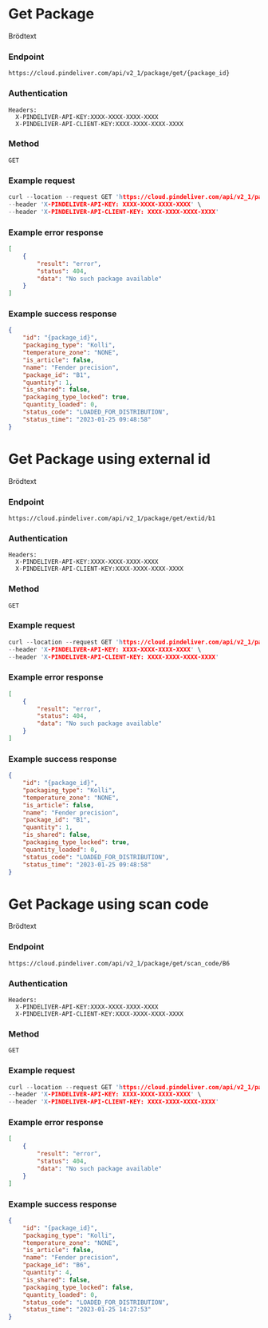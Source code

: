 # Get Package

Brödtext



### Endpoint
```
https://cloud.pindeliver.com/api/v2_1/package/get/{package_id}
```

### Authentication
```
Headers:
  X-PINDELIVER-API-KEY:XXXX-XXXX-XXXX-XXXX
  X-PINDELIVER-API-CLIENT-KEY:XXXX-XXXX-XXXX-XXXX
```

### Method
```
GET
```

### Example request
```C
curl --location --request GET 'https://cloud.pindeliver.com/api/v2_1/package/get/{package_id}' \
--header 'X-PINDELIVER-API-KEY: XXXX-XXXX-XXXX-XXXX' \
--header 'X-PINDELIVER-API-CLIENT-KEY: XXXX-XXXX-XXXX-XXXX'
```

### Example error response
```JSON
[
    {
        "result": "error",
        "status": 404,
        "data": "No such package available"
    }
]
```

### Example success response
```JSON
{
    "id": "{package_id}",
    "packaging_type": "Kolli",
    "temperature_zone": "NONE",
    "is_article": false,
    "name": "Fender precision",
    "package_id": "B1",
    "quantity": 1,
    "is_shared": false,
    "packaging_type_locked": true,
    "quantity_loaded": 0,
    "status_code": "LOADED_FOR_DISTRIBUTION",
    "status_time": "2023-01-25 09:48:58"
}
```

# Get Package using external id

Brödtext



### Endpoint
```
https://cloud.pindeliver.com/api/v2_1/package/get/extid/b1
```

### Authentication
```
Headers:
  X-PINDELIVER-API-KEY:XXXX-XXXX-XXXX-XXXX
  X-PINDELIVER-API-CLIENT-KEY:XXXX-XXXX-XXXX-XXXX
```

### Method
```
GET
```

### Example request
```C
curl --location --request GET 'https://cloud.pindeliver.com/api/v2_1/package/get/extid/b1' \
--header 'X-PINDELIVER-API-KEY: XXXX-XXXX-XXXX-XXXX' \
--header 'X-PINDELIVER-API-CLIENT-KEY: XXXX-XXXX-XXXX-XXXX'
```

### Example error response
```JSON
[
    {
        "result": "error",
        "status": 404,
        "data": "No such package available"
    }
]
```

### Example success response
```JSON
{
    "id": "{package_id}",
    "packaging_type": "Kolli",
    "temperature_zone": "NONE",
    "is_article": false,
    "name": "Fender precision",
    "package_id": "B1",
    "quantity": 1,
    "is_shared": false,
    "packaging_type_locked": true,
    "quantity_loaded": 0,
    "status_code": "LOADED_FOR_DISTRIBUTION",
    "status_time": "2023-01-25 09:48:58"
}
```

# Get Package using scan code

Brödtext



### Endpoint
```
https://cloud.pindeliver.com/api/v2_1/package/get/scan_code/B6
```

### Authentication
```
Headers:
  X-PINDELIVER-API-KEY:XXXX-XXXX-XXXX-XXXX
  X-PINDELIVER-API-CLIENT-KEY:XXXX-XXXX-XXXX-XXXX
```

### Method
```
GET
```

### Example request
```C
curl --location --request GET 'https://cloud.pindeliver.com/api/v2_1/package/get/scan_code/B6' \
--header 'X-PINDELIVER-API-KEY: XXXX-XXXX-XXXX-XXXX' \
--header 'X-PINDELIVER-API-CLIENT-KEY: XXXX-XXXX-XXXX-XXXX'
```

### Example error response
```JSON
[
    {
        "result": "error",
        "status": 404,
        "data": "No such package available"
    }
]
```

### Example success response
```JSON
{
    "id": "{package_id}",
    "packaging_type": "Kolli",
    "temperature_zone": "NONE",
    "is_article": false,
    "name": "Fender precision",
    "package_id": "B6",
    "quantity": 4,
    "is_shared": false,
    "packaging_type_locked": false,
    "quantity_loaded": 0,
    "status_code": "LOADED_FOR_DISTRIBUTION",
    "status_time": "2023-01-25 14:27:53"
}
```
